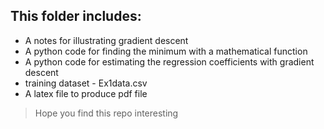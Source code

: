 ## This folder includes:

* A notes for illustrating gradient descent
* A python code for finding the minimum with a mathematical function
* A python code for estimating the regression coefficients with gradient descent
* training dataset - Ex1data.csv
* A latex file to produce pdf file

> Hope you find this repo interesting
